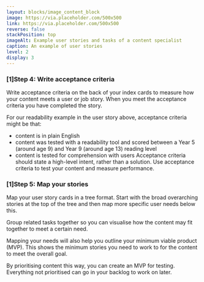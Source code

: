 ```yaml
---
layout: blocks/image_content_block
image: https://via.placeholder.com/500x500
link: https://via.placeholder.com/500x500
reverse: false
stackPosition: top
imageAlt: Example user stories and tasks of a content specialist
caption: An example of user stories
level: 2
display: 3
---
```


### [1]Step 4: Write acceptance criteria
Write acceptance criteria on the back of your index cards to measure how your content meets a user or job story. When you meet the acceptance criteria you have completed the story.

For our readability example in the user story above, acceptance criteria might be that:
  * content is in plain English
  * content was tested with a readability tool and scored between a Year 5 (around age 9) and Year 9 (around age 13) reading level
  * content is tested for comprehension with users
Acceptance criteria should state a high-level intent, rather than a solution. Use acceptance criteria to test your content and measure performance.

### [1]Step 5: Map your stories

Map your user story cards in a tree format. Start with the broad overarching stories at the top of the tree and then map more specific user needs below this.

Group related tasks together so you can visualise how the content may fit together to meet a certain need.

Mapping your needs will also help you outline your minimum viable product (MVP). This shows the minimum stories you need to work to for the content to meet the overall goal.

By prioritising content this way, you can create an MVP for testing. Everything not prioritised can go in your backlog to work on later.



